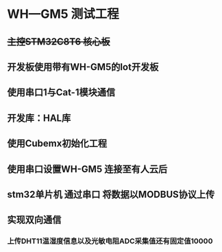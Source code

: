 # WH—GM5 测试工程
## ~~主控STM32C8T6 核心板~~
## 开发板使用带有WH-GM5的Iot开发板
## 使用串口1与Cat-1模块通信
## 开发库：HAL库
## 使用Cubemx初始化工程
## 使用串口设置WH-GM5 连接至有人云后
## stm32单片机 通过串口 将数据以MODBUS协议上传
## 实现双向通信
### 上传DHT11温湿度信息以及光敏电阻ADC采集值还有固定值10000